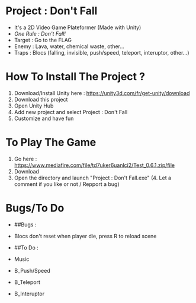 # Project : Don't Fall
* It's a 2D Video Game Plateformer (Made with Unity)
* _One Rule : Don't Fall!_
* Target : Go to the FLAG
* Enemy : Lava, water, chemical waste, other...
* Traps : Blocs (falling, invisible, push/speed, teleport, interuptor, other...)



# How To Install The Project ?
1. Download/Install Unity here : https://unity3d.com/fr/get-unity/download
2. Download this project
3. Open Unity Hub
4. Add new project and select Project : Don't Fall
5. Customize and have fun



# To Play The Game
1. Go here : https://www.mediafire.com/file/td7uker6uanlci2/Test_0.6.1.zip/file
2. Download
3. Open the directory and launch "Project : Don't Fall.exe"
(4. Let a comment if you like or not / Repport a bug)

# Bugs/To Do
* ##Bugs :
* Blocs don't reset when player die, press R to reload scene


* ##To Do :
* Music
* B_Push/Speed
* B_Teleport
* B_Interuptor
